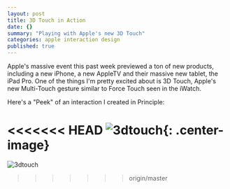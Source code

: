 ```yaml
---
layout: post
title: 3D Touch in Action
date: {}
summary: "Playing with Apple's new 3D Touch"
categories: apple interaction design
published: true
---
```



Apple's massive event this past week previewed a ton of new products, including a new iPhone, a new AppleTV and their massive new tablet, the iPad Pro. One of the things I'm pretty excited about is 3D Touch, Apple's new Multi-Touch gesture similar to Force Touch seen in the iWatch. 

Here's a "Peek" of an interaction I created in Principle:

<<<<<<< HEAD
![3dtouch](https://www.dropbox.com/s/ndp1exhmqycpxbk/3dtouch-example.gif?raw=1){: .center-image}
=======
![3dtouch](https://www.dropbox.com/s/ndp1exhmqycpxbk/3dtouch-example.gif?raw=1)
>>>>>>> origin/master
